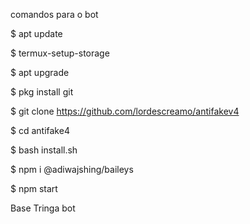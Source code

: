 comandos para o bot 


$ apt update

$ termux-setup-storage

$ apt upgrade

$ pkg install git 

$ git clone https://github.com/lordescreamo/antifakev4

$ cd antifake4

$ bash install.sh

$ npm i @adiwajshing/baileys

$ npm start



Base Tringa bot

